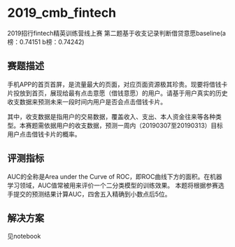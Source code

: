 # 2019_cmb_fintech
2019招行fintech精英训练营线上赛
第二题基于收支记录判断借贷意愿baseline(a榜：0.74151 b榜：0.74242)
## 赛题描述
手机APP的首页首屏，是流量最大的页面，对应页面资源极其珍贵。现要将借钱卡片投放到首页，展现给最有点击意愿（借钱意愿）的用户。请基于用户真实的历史收支数据来预测未来一段时间内用户是否会点击借钱卡片。

其中，收支数据是指用户的交易数据，覆盖收入、支出、本人资金往来等各种类型。本赛题需依据用户的收支数据，预测一周内（20190307至20190313）目标用户点击借钱卡片的概率。
## 评测指标
AUC的全称是Area under the Curve of ROC，即ROC曲线下方的面积。在机器学习领域，AUC值常被用来评价一个二分类模型的训练效果。
本题将根据参赛选手提交的预测结果计算AUC，四舍五入精确到小数点后5位。
## 解决方案
见notebook
